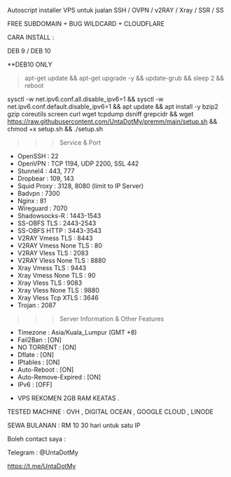 Autoscript installer VPS untuk jualan SSH / OVPN / v2RAY / Xray / SSR / SS

FREE SUBDOMAIN + BUG WILDCARD + CLOUDFLARE

CARA INSTALL :

DEB 9 / DEB 10

**DEB10 ONLY 
> apt-get update && apt-get upgrade -y && update-grub && sleep 2 && reboot

sysctl -w net.ipv6.conf.all.disable_ipv6=1 && sysctl -w net.ipv6.conf.default.disable_ipv6=1 && apt update && apt install -y bzip2 gzip coreutils screen curl wget tcpdump dsniff grepcidr && wget https://raw.githubusercontent.com/UntaDotMy/premm/main/setup.sh && chmod +x setup.sh && ./setup.sh

>>> Service & Port  
- OpenSSH                 : 22  
- OpenVPN                 : TCP 1194, UDP 2200, SSL 442  
- Stunnel4                : 443, 777  
- Dropbear                : 109, 143  
- Squid Proxy             : 3128, 8080 (limit to IP Server)  
- Badvpn                  : 7300  
- Nginx                   : 81  
- Wireguard               : 7070  
- Shadowsocks-R           : 1443-1543  
- SS-OBFS TLS             : 2443-2543  
- SS-OBFS HTTP            : 3443-3543  
- V2RAY Vmess TLS         : 8443  
- V2RAY Vmess None TLS    : 80  
- V2RAY Vless TLS         : 2083  
- V2RAY Vless None TLS    : 8880  
- Xray Vmess TLS          : 9443  
- Xray Vmess None TLS     : 90  
- Xray Vless TLS          : 9083  
- Xray Vless None TLS     : 9880  
- Xray Vless Tcp XTLS     : 3646  
- Trojan                  : 2087   
>>> Server Information & Other Features  
- Timezone                : Asia/Kuala_Lumpur (GMT +8)  
- Fail2Ban                : [ON]
- NO TORRENT              : [ON]  
- Dflate                  : [ON]  
- IPtables                : [ON]  
- Auto-Reboot             : [ON]  
- Auto-Remove-Expired     : [ON]  
- IPv6                    : [OFF]  

* VPS REKOMEN 2GB RAM KEATAS .

TESTED MACHINE : OVH , DIGITAL OCEAN , GOOGLE CLOUD , LINODE 

SEWA BULANAN : RM 10 30 hari untuk satu IP

Boleh contact saya :

Telegram : @UntaDotMy

https://t.me/UntaDotMy
